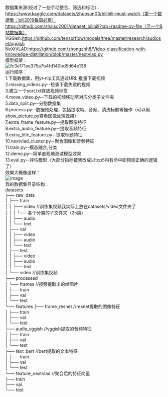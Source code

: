 数据集来源(经过了一些手动整合、筛选和标注）：https://www.kaggle.com/datasets/zhuosun03/bilibili-must-watch（第一个数据集：bili2019每周必看）  
https://github.com/zhaisc2001/dataset_bilibili?tab=readme-ov-file（另一个B站数据集）  
VGGish:https://github.com/tensorflow/models/tree/master/research/audioset/vggish  
NeXtVLAD:https://github.com/zhongzhh8/Video-classification-with-knowledge-distillation/blob/master/nextvlad.py  
模型框架：  
![fc3e171ee375a7b4fd140bd5d64e138](https://github.com/user-attachments/assets/b9e56fd1-fa78-4363-b807-2a9f8ffb3d7b)  
运行顺序：  
1.下载数据集，用yt-nlp工具通过URL 批量下载视频  
2.missing_videos.py--检查下载失败的视频  
3.建立一个sort.txt存放视频标签  
4.move_video.py--下载的视频移动至对应分类子文件夹  
5.data_split.py--分割数据集  
6.process.py--数据预处理，包括提取帧、音频、清洗标题等操作（可以用show_picture.py查看图像处理效果）  
7.extra_frame_feature.py--提取图像特征  
8.extra_audio_feature.py--提取音频特征  
9.extra_title_feature.py--提取标题特征  
10.nextvlad_cluster.py--聚合图像和音频特征  
11.train.py--模态融合,分类  
12.demo.py--简单直观地测试模型效果  
13.eval.py--评估模型（大部分指标被我改成以top5内有命中即预测正确的逻辑了）  
效果大概像这样：  
![image](https://github.com/user-attachments/assets/a3d34dac-bc96-4563-bea7-2fbc5279630d)  
我的数据集目录结构：  
datasets  
├── raw_data  
│   ├── train  
│   │   ├── video //训练集视频我实际上放在datasets/video文件夹了  
│   │   │   └── 各个分类的子文件夹（25类）  
│   │   ├── audio  
│   │   └── text  
│   ├── val  
│   │   ├── video  
│   │   ├── audio  
│   │   └── text  
│   ├── test  
│   │   ├── video  
│   │   ├── audio  
│   │   └── text  
│   └── video //训练集视频  
├── processed  
│   └── frames //视频提取出的帧图片  
│       ├── train  
│       ├── val  
│       └── test  
└── features
    ├── frame_resnet //resnet提取的图像特征  
    │   ├── train  
    │   ├── val  
    │   └── test  
    ├── audio_vggish //vggish提取的音频特征  
    │   ├── train  
    │   ├── val  
    │   └── test  
    ├── text_bert //bert提取的文本特征  
    │   ├── train  
    │   ├── val  
    │   └── test  
    └── feature_nextvlad //聚合后的特征向量  
        ├── train  
        ├── val  
        └── test  
  
